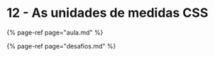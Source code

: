 # 12 - As unidades de medidas CSS

{% page-ref page="aula.md" %}

{% page-ref page="desafios.md" %}

